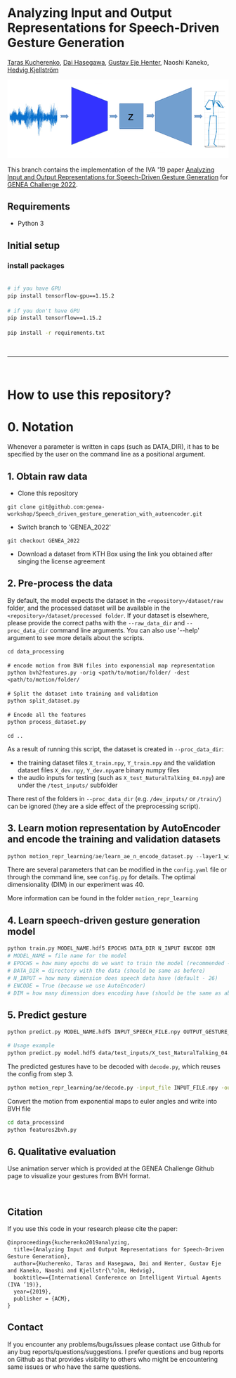 # Analyzing Input and Output Representations for Speech-Driven Gesture Generation
[Taras Kucherenko](https://svito-zar.github.io/), [Dai Hasegawa](https://hasegawadai.info/), [Gustav Eje Henter](https://people.kth.se/~ghe/), Naoshi Kaneko, [Hedvig Kjellström](http://www.csc.kth.se/~hedvig/)

![ImageOfIdea](visuals/SpeechReprMotion.png?raw=true "Idea")

This branch contains the implementation of the IVA '19 paper [Analyzing Input and Output Representations for Speech-Driven Gesture Generation](https://dl.acm.org/doi/abs/10.1145/3308532.3329472) for [GENEA Challenge 2022](https://genea-workshop.github.io/2022/challenge).

## Requirements

- Python 3


## Initial setup

### install packages
```sh

# if you have GPU
pip install tensorflow-gpu==1.15.2

# if you don't have GPU
pip install tensorflow==1.15.2

pip install -r requirements.txt
```

&nbsp;
____________________________________________________________________________________________________________
&nbsp;

# How to use this repository?

# 0. Notation

Whenever a parameter is written in caps (such as DATA_DIR), it has to be specified by the user on the command line as a positional argument.

## 1. Obtain raw data

- Clone this repository
```
git clone git@github.com:genea-workshop/Speech_driven_gesture_generation_with_autoencoder.git
```
- Switch branch to 'GENEA_2022'
```
git checkout GENEA_2022
```
- Download a dataset from KTH Box using the link you obtained after singing the license agreement

## 2. Pre-process the data
By default, the model expects the dataset in the `<repository>/dataset/raw` folder, and the processed dataset will be available in the `<repository>/dataset/processed folder`. If your dataset is elsewhere, please provide the correct paths with the `--raw_data_dir` and `--proc_data_dir` command line arguments. You can also use '--help' argument to see more details about the scripts.

```
cd data_processing

# encode motion from BVH files into exponensial map representation
python bvh2features.py -orig <path/to/motion/folder/ -dest <path/to/motion/folder/

# Split the dataset into training and validation
python split_dataset.py

# Encode all the features
python process_dataset.py

cd ..
```

As a result of running this script, the dataset is created in `--proc_data_dir`:
- the training dataset files `X_train.npy`, `Y_train.npy` and the validation dataset files `X_dev.npy`, `Y_dev.npy`are binary numpy files
- the audio inputs for testing (such as `X_test_NaturalTalking_04.npy`) are under the `/test_inputs/` subfolder

There rest of the folders in `--proc_data_dir` (e.g. `/dev_inputs/` or `/train/`) can be ignored (they are a side effect of the preprocessing script).

## 3. Learn motion representation by AutoEncoder and encode the training and validation datasets
```python
python motion_repr_learning/ae/learn_ae_n_encode_dataset.py --layer1_width DIM
```
There are several parameters that can be modified in the `config.yaml` file or through the command line, see `config.py` for details.
The optimal dimensionality (DIM) in our experiment was 40. 

More information can be found in the folder `motion_repr_learning` 

## 4. Learn speech-driven gesture generation model

```sh
python train.py MODEL_NAME.hdf5 EPOCHS DATA_DIR N_INPUT ENCODE DIM
# MODEL_NAME = file name for the model
# EPOCHS = how many epochs do we want to train the model (recommended - 500)
# DATA_DIR = directory with the data (should be same as before)
# N_INPUT = how many dimension does speech data have (default - 26)
# ENCODE = True (because we use AutoEncoder)
# DIM = how many dimension does encoding have (should be the same as above, recommended - 40)
```

## 5. Predict gesture

```sh
python predict.py MODEL_NAME.hdf5 INPUT_SPEECH_FILE.npy OUTPUT_GESTURE_FILE.npy
```

```sh
# Usage example
python predict.py model.hdf5 data/test_inputs/X_test_NaturalTalking_04.npy data/test_inputs/predict_04_20fps.npy
```

The predicted gestures have to be decoded with `decode.py`, which reuses the config from step 3.
```sh
python motion_repr_learning/ae/decode.py -input_file INPUT_FILE.npy -output_file OUTPUT_FILE.npy --layer1_width DIM --batch_size=8 
```

Convert the motion from exponential maps to euler angles and write into BVH file
```sh
cd data_processind
python features2bvh.py
```


## 6. Qualitative evaluation
Use animation server which is provided at the GENEA Challenge Github page to visualize your gestures from BVH format.

&nbsp;

## Citation
If you use this code in your research please cite the paper:
```
@inproceedings{kucherenko2019analyzing,
  title={Analyzing Input and Output Representations for Speech-Driven Gesture Generation},
  author={Kucherenko, Taras and Hasegawa, Dai and Henter, Gustav Eje  and Kaneko, Naoshi and Kjellstr{\"o}m, Hedvig},
  booktitle=={International Conference on Intelligent Virtual Agents (IVA ’19)},
  year={2019},
  publisher = {ACM},
}
```

## Contact
If you encounter any problems/bugs/issues please contact use Github for any bug reports/questions/suggestions. I prefer questions and bug reports on Github as that provides visibility to others who might be encountering same issues or who have the same questions.

